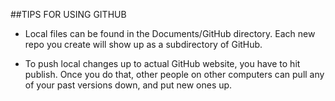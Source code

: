 ##TIPS FOR USING GITHUB

- Local files can be found in the Documents/GitHub directory. Each new repo you create will show up as a subdirectory of GitHub.

- To push local changes up to actual GitHub website, you have to hit publish. Once you do that, other people on other computers can pull any of your past versions down, and put new ones up.